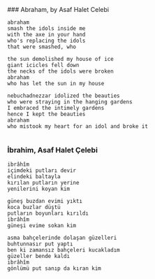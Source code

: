 <style> #content { width: inherit !important; } </style>
<div style="float:left">
### Abraham, by Asaf Halet Celebi

```
abraham
smash the idols inside me
with the axe in your hand
who's replacing the idols
that were smashed, who

the sun demolished my house of ice
giant icicles fell down
the necks of the idols were broken
abraham
who has let the sun in my house

nebuchadnezzar idolized the beauties
who were straying in the hanging gardens
I embraced the intimely gardens
hence I kept the beauties
abraham
who mistook my heart for an idol and broke it
```

</div><div style="float: left">

### İbrahim, Asaf Halet Çelebi

```
ibrâhîm
içimdeki putları devir
elindeki baltayla
kırılan putların yerine
yenilerini koyan kim

güneş buzdan evimi yıktı
koca buzlar düştü
putların boyunları kırıldı
ibrâhîm
güneşi evime sokan kim

asma bahçelerinde dolaşan güzelleri
buhtunnasır put yaptı
ben ki zamansız bahçeleri kucakladım
güzeller bende kaldı
ibrâhîm
gönlümü put sanıp da kıran kim
```
</div>
